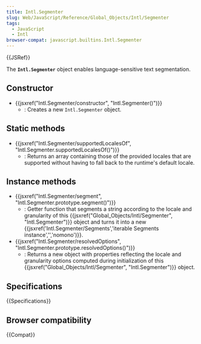```yaml
---
title: Intl.Segmenter
slug: Web/JavaScript/Reference/Global_Objects/Intl/Segmenter
tags:
  - JavaScript
  - Intl
browser-compat: javascript.builtins.Intl.Segmenter
---
```

{{JSRef}}

The **`Intl.Segmenter`** object enables language-sensitive text segmentation.

## Constructor

- {{jsxref("Intl.Segmenter/constructor", "Intl.Segmenter()")}}
  - : Creates a new `Intl.Segmenter` object.

## Static methods

- {{jsxref("Intl.Segmenter/supportedLocalesOf", "Intl.Segmenter.supportedLocalesOf()")}}
  - : Returns an array containing those of the provided locales that are supported without having to fall back to the runtime's default locale.

## Instance methods

- {{jsxref("Intl.Segmenter/segment", "Intl.Segmenter.prototype.segment()")}}
  - : Getter function that segments a string according to the locale and granularity of this {{jsxref("Global_Objects/Intl/Segmenter", "Intl.Segmenter")}} object and turns it into a new {{jsxref('Intl.Segmenter/Segments','iterable Segments instance','','nomono')}}.
- {{jsxref("Intl.Segmenter/resolvedOptions", "Intl.Segmenter.prototype.resolvedOptions()")}}
  - : Returns a new object with properties reflecting the locale and granularity options computed during initialization of this {{jsxref("Global_Objects/Intl/Segmenter", "Intl.Segmenter")}} object.

## Specifications

{{Specifications}}

## Browser compatibility

{{Compat}}
